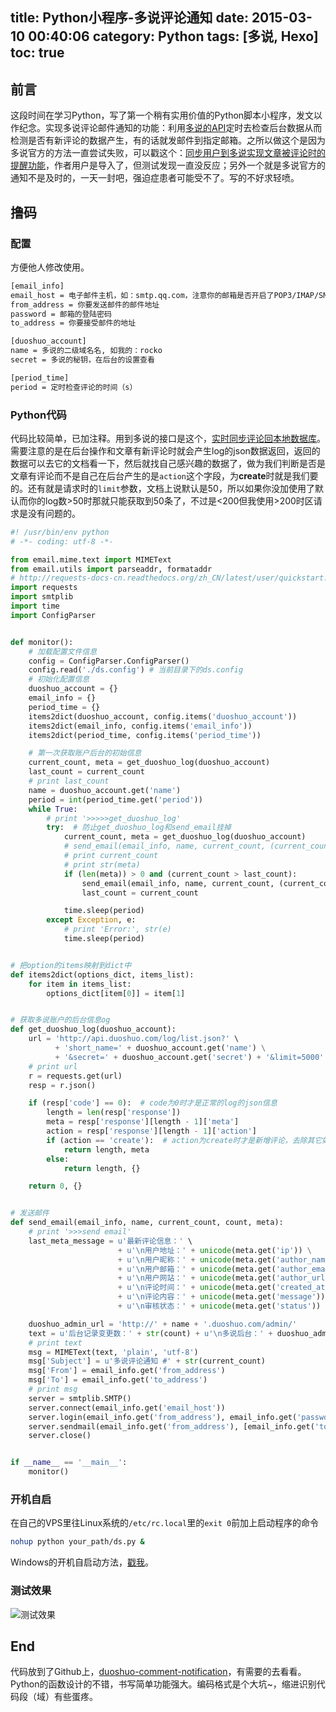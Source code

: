 title: Python小程序-多说评论通知
date: 2015-03-10 00:40:06
category: Python
tags: [多说, Hexo]
toc: true
---

## 前言

这段时间在学习Python，写了第一个稍有实用价值的Python脚本小程序，发文以作纪念。实现多说评论邮件通知的功能：利用[多说的API](http://dev.duoshuo.com/docs)定时去检查后台数据从而检测是否有新评论的数据产生，有的话就发邮件到指定邮箱。之所以做这个是因为多说官方的方法一直尝试失败，可以戳这个：[同步用户到多说实现文章被评论时的提醒功能](http://haomwei.com/technology/import-users-to-duoshuo.html)，作者用户是导入了，但测试发现一直没反应；另外一个就是多说官方的通知不是及时的，一天一封吧，强迫症患者可能受不了。写的不好求轻喷。

## 撸码

### 配置
方便他人修改使用。
``` bash
[email_info]
email_host = 电子邮件主机，如：smtp.qq.com，注意你的邮箱是否开启了POP3/IMAP/SMTP/Exchange/CardDAV/CalDAV服务
from_address = 你要发送邮件的邮件地址
password = 邮箱的登陆密码
to_address = 你要接受邮件的地址

[duoshuo_account]
name = 多说的二级域名名, 如我的：rocko
secret = 多说的秘钥，在后台的设置查看

[period_time]
period = 定时检查评论的时间（s）
```

### Python代码
代码比较简单，已加注释。用到多说的接口是这个，[实时同步评论回本地数据库](http://dev.duoshuo.com/docs/50037b11b66af78d0c000009)。需要注意的是在后台操作和文章有新评论时就会产生log的json数据返回，返回的数据可以去它的文档看一下，然后就找自己感兴趣的数据了，做为我们判断是否是文章有评论而不是自己在后台产生的是`action`这个字段，为**create**时就是我们要的。还有就是请求时的`limit`参数，文档上说默认是50，所以如果你没加使用了默认而你的log数>50时那就只能获取到50条了，不过是<200但我使用>200时区请求是没有问题的。

<!--more-->

``` Python
#! /usr/bin/env python
# -*- coding: utf-8 -*-

from email.mime.text import MIMEText
from email.utils import parseaddr, formataddr
# http://requests-docs-cn.readthedocs.org/zh_CN/latest/user/quickstart.html
import requests
import smtplib
import time
import ConfigParser


def monitor():
    # 加载配置文件信息
    config = ConfigParser.ConfigParser()
    config.read('./ds.config') # 当前目录下的ds.config
    # 初始化配置信息
    duoshuo_account = {}
    email_info = {}
    period_time = {}
    items2dict(duoshuo_account, config.items('duoshuo_account'))
    items2dict(email_info, config.items('email_info'))
    items2dict(period_time, config.items('period_time'))

    # 第一次获取账户后台的初始信息
    current_count, meta = get_duoshuo_log(duoshuo_account)
    last_count = current_count
    # print last_count
    name = duoshuo_account.get('name')
    period = int(period_time.get('period'))
    while True:
        # print '>>>>>get_duoshuo_log'
        try:  # 防止get_duoshuo_log和send_email挂掉
            current_count, meta = get_duoshuo_log(duoshuo_account)
            # send_email(email_info, name, current_count, (current_count - last_count), meta)
            # print current_count
            # print str(meta)
            if (len(meta)) > 0 and (current_count > last_count):
                send_email(email_info, name, current_count, (current_count - last_count), meta)
                last_count = current_count

            time.sleep(period)
        except Exception, e:
            # print 'Error:', str(e)
            time.sleep(period)


# 把option的items映射到dict中
def items2dict(options_dict, items_list):
    for item in items_list:
        options_dict[item[0]] = item[1]


# 获取多说账户的后台信息og
def get_duoshuo_log(duoshuo_account):
    url = 'http://api.duoshuo.com/log/list.json?' \
          + 'short_name=' + duoshuo_account.get('name') \
          + '&secret=' + duoshuo_account.get('secret') + '&limit=5000'
    # print url
    r = requests.get(url)
    resp = r.json()

    if (resp['code'] == 0):  # code为0时才是正常的log的json信息
        length = len(resp['response'])
        meta = resp['response'][length - 1]['meta']
        action = resp['response'][length - 1]['action']
        if (action == 'create'):  # action为create时才是新增评论，去除其它如delete等操作的影响
            return length, meta
        else:
            return length, {}

    return 0, {}


# 发送邮件
def send_email(email_info, name, current_count, count, meta):
    # print '>>>send email'
    last_meta_message = u'最新评论信息：' \
                        + u'\n用户地址：' + unicode(meta.get('ip')) \
                        + u'\n用户昵称：' + unicode(meta.get('author_name')) \
                        + u'\n用户邮箱：' + unicode(meta.get('author_email')) \
                        + u'\n用户网站：' + unicode(meta.get('author_url')) \
                        + u'\n评论时间：' + unicode(meta.get('created_at')) \
                        + u'\n评论内容：' + unicode(meta.get('message')) \
                        + u'\n审核状态：' + unicode(meta.get('status'))

    duoshuo_admin_url = 'http://' + name + '.duoshuo.com/admin/'
    text = u'后台记录变更数：' + str(count) + u'\n多说后台：' + duoshuo_admin_url + u'\n\n' + last_meta_message;
    # print text
    msg = MIMEText(text, 'plain', 'utf-8')
    msg['Subject'] = u'多说评论通知 #' + str(current_count)
    msg['From'] = email_info.get('from_address')
    msg['To'] = email_info.get('to_address')
    # print msg
    server = smtplib.SMTP()
    server.connect(email_info.get('email_host'))
    server.login(email_info.get('from_address'), email_info.get('password'))
    server.sendmail(email_info.get('from_address'), [email_info.get('to_address')], msg.as_string())
    server.close()


if __name__ == '__main__':
    monitor()
```

### 开机自启

在自己的VPS里往Linux系统的`/etc/rc.local`里的`exit 0`前加上启动程序的命令
``` bash
nohup python your_path/ds.py &
```
Windows的开机自启动方法，[戳我](http://www.cnblogs.com/MikeZhang/archive/2013/02/04/pythonautorunwindows20130204.html)。

### 测试效果
![测试效果](http://rocko-blog.qiniudn.com/Python小程序-多说评论通知-1.png)

## End
代码放到了Github上，[duoshuo-comment-notification](https://github.com/zhengxiaopeng/duoshuo-comment-notification)，有需要的去看看。
Python的函数设计的不错，书写简单功能强大。编码格式是个大坑~，缩进识别代码段（域）有些蛋疼。
